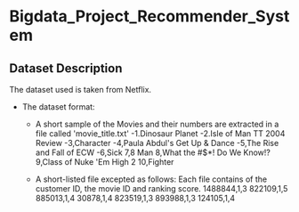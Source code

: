 # Bigdata_Project_Recommender_System

## Dataset Description
The dataset used is taken from Netflix.
- The dataset format:
	- A short sample of the Movies and their numbers are extracted in a file called 'movie_title.txt'
		-1.Dinosaur Planet
		-2.Isle of Man TT 2004 Review
		-3,Character
		-4,Paula Abdul's Get Up & Dance
		-5,The Rise and Fall of ECW
		-6,Sick
		7,8 Man
		8,What the #$*! Do We Know!?
		9,Class of Nuke 'Em High 2
		10,Fighter

	- A short-listed file excepted as follows:
		Each file contains of the customer ID, the movie ID and ranking score.
		1488844,1,3
		822109,1,5
		885013,1,4
		30878,1,4
		823519,1,3
		893988,1,3
		124105,1,4
